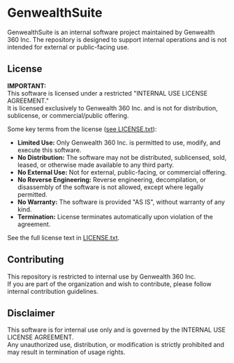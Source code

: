 # GenwealthSuite

GenwealthSuite is an internal software project maintained by Genwealth 360 Inc. The repository is designed to support internal operations and is not intended for external or public-facing use.

## License

**IMPORTANT:**  
This software is licensed under a restricted "INTERNAL USE LICENSE AGREEMENT."  
It is licensed exclusively to Genwealth 360 Inc. and is not for distribution, sublicense, or commercial/public offering.

Some key terms from the license ([see LICENSE.txt](https://github.com/GWIAdmin/GenwealthSuite/blob/main/LICENSE.txt)):

- **Limited Use:** Only Genwealth 360 Inc. is permitted to use, modify, and execute this software.
- **No Distribution:** The software may not be distributed, sublicensed, sold, leased, or otherwise made available to any third party.
- **No External Use:** Not for external, public-facing, or commercial offering.
- **No Reverse Engineering:** Reverse engineering, decompilation, or disassembly of the software is not allowed, except where legally permitted.
- **No Warranty:** The software is provided "AS IS", without warranty of any kind.
- **Termination:** License terminates automatically upon violation of the agreement.

See the full license text in [LICENSE.txt](https://github.com/GWIAdmin/GenwealthSuite/blob/main/LICENSE.txt).

## Contributing

This repository is restricted to internal use by Genwealth 360 Inc.  
If you are part of the organization and wish to contribute, please follow internal contribution guidelines.

## Disclaimer

This software is for internal use only and is governed by the INTERNAL USE LICENSE AGREEMENT.  
Any unauthorized use, distribution, or modification is strictly prohibited and may result in termination of usage rights.
